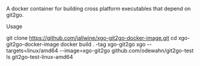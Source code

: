 A docker container for building cross platform executables that depend on git2go.

Usage

  git clone https://github.com/jallwine/xgo-git2go-docker-image.git
  cd xgo-git2go-docker-image
  docker build . -tag xgo-git2go
  xgo --targets=linux/amd64 --image=xgo-git2go github.com/odewahn/git2go-test
  ls git2go-test-linux-amd64
